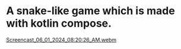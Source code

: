 # A snake-like game which is made with kotlin compose.
 [Screencast_06_01_2024_08:20:26_AM.webm](https://github.com/itsPronay/mover/assets/78101731/5eda6265-d5c0-4343-833b-27da094fb6aa)

